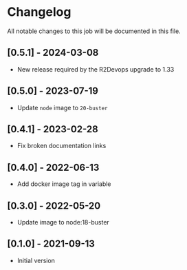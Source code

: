 # Changelog
All notable changes to this job will be documented in this file.

## [0.5.1] - 2024-03-08
* New release required by the R2Devops upgrade to 1.33

## [0.5.0] - 2023-07-19
* Update `node` image to `20-buster`

## [0.4.1] - 2023-02-28
* Fix broken documentation links

## [0.4.0] - 2022-06-13
* Add docker image tag in variable 

## [0.3.0] - 2022-05-20
* Update image to node:18-buster

## [0.1.0] - 2021-09-13
* Initial version
